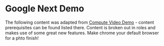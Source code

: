 # Google Next Demo

The following content was adapted from [Compute Video Demo](https://github.com/GoogleCloudPlatform/compute-video-demo-ansible) - content prerequisites can be found listed there. Content is broken out in roles and makes use of some great new features. Make chrome your default browser for a phto finish! 
